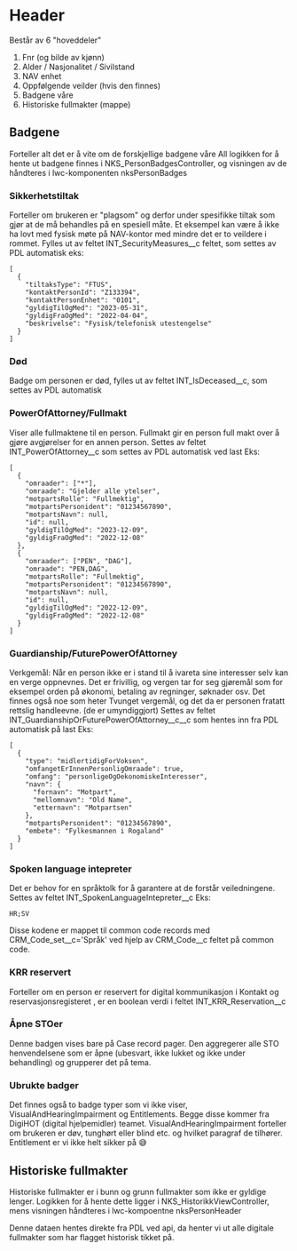 # Header

Består av 6 "hoveddeler"

1. Fnr (og bilde av kjønn)
1. Alder / Nasjonalitet / Sivilstand
1. NAV enhet
1. Oppfølgende veilder (hvis den finnes)
1. Badgene våre
1. Historiske fullmakter (mappe)

## Badgene

Forteller alt det er å vite om de forskjellige badgene våre
All logikken for å hente ut badgene finnes i NKS_PersonBadgesController, og visningen av de håndteres i lwc-komponenten nksPersonBadges

### Sikkerhetstiltak

Forteller om brukeren er "plagsom" og derfor under spesifikke tiltak som gjør at de må behandles på en spesiell måte. Et eksempel kan være å ikke ha lovt med fysisk møte på NAV-kontor med mindre det er to veildere i rommet.
Fylles ut av feltet INT_SecurityMeasures\_\_c feltet, som settes av PDL automatisk
eks:

```
[
  {
    "tiltaksType": "FTUS",
    "kontaktPersonId": "Z133394",
    "kontaktPersonEnhet": "0101",
    "gyldigTilOgMed": "2023-05-31",
    "gyldigFraOgMed": "2022-04-04",
    "beskrivelse": "Fysisk/telefonisk utestengelse"
  }
]
```

### Død

Badge om personen er død, fylles ut av feltet INT_IsDeceased\_\_c, som settes av PDL automatisk

### PowerOfAttorney/Fullmakt

Viser alle fullmaktene til en person. Fullmakt gir en person full makt over å gjøre avgjørelser for en annen person. Settes av feltet INT_PowerOfAttorney\_\_c som settes av PDL automatisk ved last
Eks:

```
[
  {
    "omraader": ["*"],
    "omraade": "Gjelder alle ytelser",
    "motpartsRolle": "Fullmektig",
    "motpartsPersonident": "01234567890",
    "motpartsNavn": null,
    "id": null,
    "gyldigTilOgMed": "2023-12-09",
    "gyldigFraOgMed": "2022-12-08"
  },
  {
    "omraader": ["PEN", "DAG"],
    "omraade": "PEN,DAG",
    "motpartsRolle": "Fullmektig",
    "motpartsPersonident": "01234567890",
    "motpartsNavn": null,
    "id": null,
    "gyldigTilOgMed": "2022-12-09",
    "gyldigFraOgMed": "2022-12-08"
  }
]
```

### Guardianship/FuturePowerOfAttorney

Verkgemål: Når en person ikke er i stand til å ivareta sine interesser selv kan en verge oppnevnes. Det er frivillig, og vergen tar for seg gjøremål som for eksempel orden på økonomi, betaling av regninger, søknader osv. Det finnes også noe som heter Tvunget vergemål, og det da er personen fratatt rettslig handleevne. (de er umyndiggjort)
Settes av feltet INT_GuardianshipOrFuturePowerOfAttorney\_\_c\_\_c som hentes inn fra PDL automatisk på last
Eks:

```
[
  {
    "type": "midlertidigForVoksen",
    "omfangetErInnenPersonligOmraade": true,
    "omfang": "personligeOgOekonomiskeInteresser",
    "navn": {
      "fornavn": "Motpart",
      "mellomnavn": "Old Name",
      "etternavn": "Motpartsen"
    },
    "motpartsPersonident": "01234567890",
    "embete": "Fylkesmannen i Rogaland"
  }
]
```

### Spoken language intepreter

Det er behov for en språktolk for å garantere at de forstår veiledningene.
Settes av feltet INT_SpokenLanguageIntepreter\_\_c
Eks:

```
HR;SV
```

Disse kodene er mappet til common code records med CRM_Code_set\_\_c='Språk' ved hjelp av CRM_Code\_\_c feltet på common code.

### KRR reservert

Forteller om en person er reservert for digital kommunikasjon i Kontakt og reservasjonsregisteret , er en boolean verdi i feltet INT_KRR_Reservation\_\_c

### Åpne STOer

Denne badgen vises bare på Case record pager. Den aggregerer alle STO henvendelsene som er åpne (ubesvart, ikke lukket og ikke under behandling) og grupperer det på tema.

### Ubrukte badger

Det finnes også to badge typer som vi ikke viser, VisualAndHearingImpairment og Entitlements. Begge disse kommer fra DigiHOT (digital hjelpemidler) teamet.
VisualAndHearingImpairment forteller om brukeren er døv, tunghørt eller blind etc. og hvilket paragraf de tilhører.
Entitlement er vi ikke helt sikker på 😅

## Historiske fullmakter

Historiske fullmakter er i bunn og grunn fullmakter som ikke er gyldige lenger.
Logikken for å hente dette ligger i NKS_HistorikkViewController, mens visningen håndteres i lwc-kompoentne nksPersonHeader

Denne dataen hentes direkte fra PDL ved api, da henter vi ut alle digitale fullmakter som har flagget historisk tikket på.
